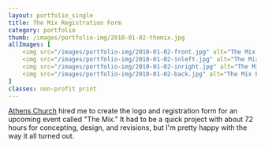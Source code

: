 ```yaml
---
layout: portfolio_single
title: The Mix Registration Form
category: portfolio
thumb: /images/portfolio-img/2010-01-02-themix.jpg
allImages: [
    <img src="/images/portfolio-img/2010-01-02-front.jpg" alt="The Mix Front Cover" width="350" height="541" class="center"/>,
    <img src="/images/portfolio-img/2010-01-02-inleft.jpg" alt="The Mix Inner Left" width="350" height="541" class="center"/>,
    <img src="/images/portfolio-img/2010-01-02-inright.jpg" alt="The Mix Inner Right" width="350" height="541" class="center"/>,
    <img src="/images/portfolio-img/2010-01-02-back.jpg" alt="The Mix Back" width="350" height="541" class="center"/>
]
classes: non-profit print
---
```


[Athens Church](http://athenschurch.com) hired me to create the logo and registration form for an upcoming event called "The Mix." It had to be a quick project with about 72 hours for concepting, design, and revisions, but I'm pretty happy with the way it all turned out.